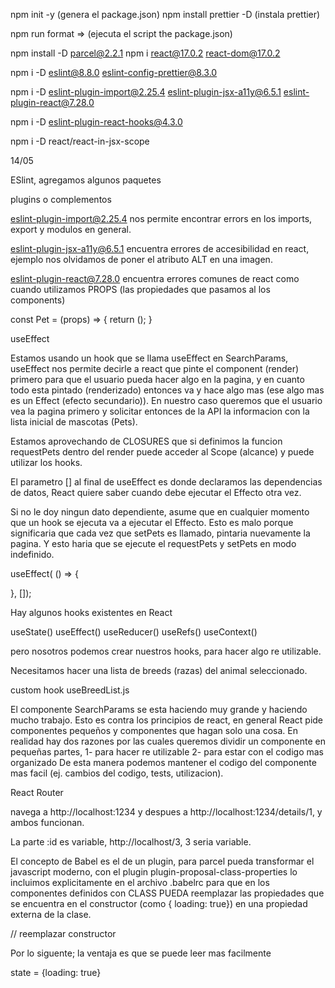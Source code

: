 npm init -y (genera el package.json)
npm install prettier -D (instala prettier)

npm run format => (ejecuta el script the package.json)

npm install -D parcel@2.2.1
npm i react@17.0.2 react-dom@17.0.2

npm i -D eslint@8.8.0 eslint-config-prettier@8.3.0

npm i -D eslint-plugin-import@2.25.4 eslint-plugin-jsx-a11y@6.5.1 eslint-plugin-react@7.28.0

npm i -D eslint-plugin-react-hooks@4.3.0

npm i -D react/react-in-jsx-scope

14/05

ESlint, agregamos algunos paquetes

plugins o complementos

eslint-plugin-import@2.25.4 nos permite encontrar errors en los imports, export y modulos en general.

eslint-plugin-jsx-a11y@6.5.1 encuentra errores de accesibilidad en react, ejemplo nos olvidamos de poner el atributo ALT en una imagen.

eslint-plugin-react@7.28.0 encuentra errores comunes de react como cuando utilizamos PROPS (las propiedades que pasamos al los components)

const Pet = (props) => {
return ();
}

useEffect

Estamos usando un hook que se llama useEffect en SearchParams, useEffect nos permite
decirle a react que pinte el component (render) primero para que el usuario
pueda hacer algo en la pagina, y en cuanto todo esta pintado (renderizado)
entonces va y hace algo mas (ese algo mas es un Effect (efecto secundario)). En
nuestro caso queremos que el usuario vea la pagina primero y solicitar entonces
de la API la informacion con la lista inicial de mascotas (Pets).

Estamos aprovechando de CLOSURES que si definimos la funcion requestPets dentro
del render puede acceder al Scope (alcance) y puede utilizar los hooks.

El parametro [] al final de useEffect es donde declaramos las dependencias de
datos, React quiere saber cuando debe ejecutar el Effecto otra vez.

Si no le doy ningun dato dependiente, asume que en cualquier momento que un
hook se ejecuta va a ejecutar el Effecto. Esto es malo porque significaria
que cada vez que setPets es llamado, pintaria nuevamente la pagina.
Y esto haria que se ejecute el requestPets y setPets en modo indefinido.

useEffect( () => {

}, []);

Hay algunos hooks existentes en React

useState()
useEffect()
useReducer()
useRefs()
useContext()

pero nosotros podemos crear nuestros hooks, para hacer algo re utilizable.

Necesitamos hacer una lista de breeds (razas) del animal seleccionado.

custom hook useBreedList.js

El componente SearchParams se esta haciendo muy grande y haciendo mucho trabajo.
Esto es contra los principios de react, en general React pide componentes pequeños
y componentes que hagan solo una cosa.
En realidad hay dos razones por las cuales queremos dividir un componente en pequeñas
partes, 1- para hacer re utilizable 2- para estar con el codigo mas organizado
De esta manera podemos mantener el codigo del componente mas facil (ej. cambios del codigo,
tests, utilizacion).

React Router

navega a http://localhost:1234 y despues a http://localhost:1234/details/1, y
ambos funcionan.

La parte :id es variable, http://localhost/3, 3 seria variable.

El concepto de Babel es el de un plugin, para parcel pueda transformar el
javascript moderno, con el plugin plugin-proposal-class-properties lo incluimos explicitamente en el archivo .babelrc para que en los componentes definidos con CLASS PUEDA reemplazar las propiedades que se encuentra en el constructor (como { loading: true}) en una propiedad externa de la clase.

// reemplazar constructor

 <!-- // constructor() {
  //   super();
  //   this.state = { loading: true }; // objecto literal, con una propiedad loading con valor true
  // } -->

Por lo siguente; la ventaja es que se puede leer mas facilmente

state = {loading: true}

